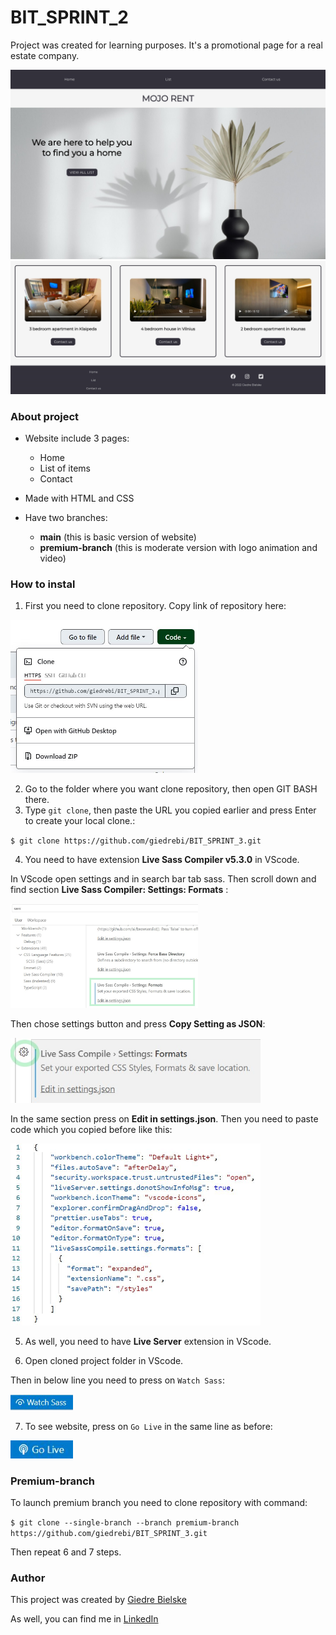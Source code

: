# BIT_SPRINT_2

Project was created for learning purposes. It's a promotional page for a real estate company.

![MOJO RENT website](readme_images/mojorent.jpg "mojorent")
![MOJO RENT website](readme_images/mojorent2.jpg "mojorent")

### About project

* Website include 3 pages:
  - Home 
  - List of items 
  - Contact

* Made with HTML and CSS

* Have two branches:
  - **main**  (this is basic version of website)
  - **premium-branch** (this is moderate version with logo animation and video)


### How to instal
1. First you need to clone repository. Copy link of repository here:

<img src="readme_images/url.JPG" width="300">

2. Go to the folder where you want clone repository, then open GIT BASH there. 
3. Type `git clone`, then paste the URL you copied earlier and press Enter to create your local clone.:

`$ git clone https://github.com/giedrebi/BIT_SPRINT_3.git`

4. You need to have extension **Live Sass Compiler v5.3.0** in VScode.

In VScode open settings and in search bar tab sass. Then scroll down and find section **Live Sass Compiler: Settings: Formats** : 

<img src="readme_images/sass1.jpg" width="300">

Then chose settings button and press **Copy Setting as JSON**:

<img src="readme_images/sass2.jpg" width="400">

In the same section press on **Edit in settings.json**. Then you need to paste code which you copied before like this:

<img src="readme_images/sass3.JPG" width="400">

5. As well, you need to have **Live Server** extension in VScode.

6. Open cloned project folder in VScode. 

Then in below line you need to press on `Watch Sass`:

<img src="readme_images/watchsass.JPG" width="100">

7. To see website, press on `Go Live` in the same line as before:

<img src="readme_images/golive.JPG" width="100">

### Premium-branch

To launch premium branch you need to clone repository with command:

 `$ git clone --single-branch --branch premium-branch https://github.com/giedrebi/BIT_SPRINT_3.git`

Then repeat 6 and 7 steps.

### Author

This project was created by [Giedre Bielske](https://giedrebi.github.io/)

As well, you can find me in [LinkedIn](https://www.linkedin.com/in/giedr%C4%97-bielsk%C4%97-1a8996107/)
